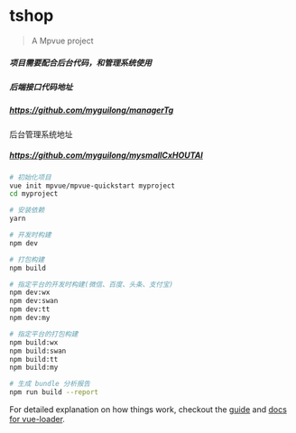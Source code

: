# tshop

> A Mpvue project
##### 项目需要配合后台代码，和管理系统使用

##### 后端接口代码地址
##### https://github.com/myguilong/managerTg

后台管理系统地址
##### https://github.com/myguilong/mysmallCxHOUTAI
``` bash
# 初始化项目
vue init mpvue/mpvue-quickstart myproject
cd myproject

# 安装依赖
yarn

# 开发时构建
npm dev

# 打包构建
npm build

# 指定平台的开发时构建(微信、百度、头条、支付宝)
npm dev:wx
npm dev:swan
npm dev:tt
npm dev:my

# 指定平台的打包构建
npm build:wx
npm build:swan
npm build:tt
npm build:my

# 生成 bundle 分析报告
npm run build --report
```

For detailed explanation on how things work, checkout the [guide](http://vuejs-templates.github.io/webpack/) and [docs for vue-loader](http://vuejs.github.io/vue-loader).
